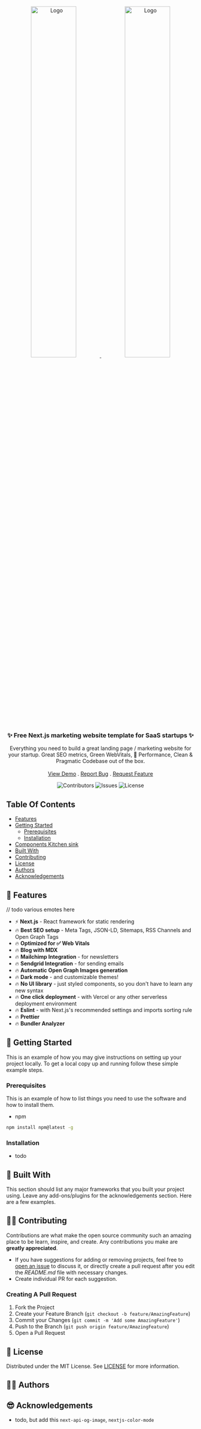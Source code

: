 <br/>
<p align="center">

  <a href="https://github.com/Blazity/next-saas-starter" >
    <img src="https://i.imgur.com/SipzHFY.png" alt="Logo"  width="49%">
  </a>
   <a href="https://github.com/Blazity/next-saas-starter">
    <img src="https://i.imgur.com/SipzHFY.png" alt="Logo" width="49%">
  </a>


  <h3 align="center">✨ Free Next.js marketing website template for SaaS startups ✨</h3>

  <p align="center">
    Everything you need to build a great landing page / marketing website for your startup. Great SEO metrics, Green WebVitals, 🚀 Performance, Clean & Pragmatic Codebase out of the box.
    <br/>
    <br/>
    <a href="https://next-saas-starter-ashy.vercel.app/">View Demo</a>
    .
    <a href="https://github.com/Blazity/next-saas-starter/issues">Report Bug</a>
    .
    <a href="https://github.com/Blazity/next-saas-starter/issues">Request Feature</a>
  </p>
</p>

<div align="center">

![Contributors](https://img.shields.io/github/contributors/Blazity/next-saas-starter?color=dark-green) ![Issues](https://img.shields.io/github/issues/Blazity/next-saas-starter) ![License](https://img.shields.io/github/license/Blazity/next-saas-starter) 

</div>

## Table Of Contents

* [Features](#features)
* [Getting Started](#getting-started)
  * [Prerequisites](#prerequisites)
  * [Installation](#installation)
* [Components Kitchen sink](#components-kitchen-sink) 
* [Built With](#built-with)
* [Contributing](#contributing)
* [License](#license)
* [Authors](#authors)
* [Acknowledgements](#acknowledgements)

## 🤩 Features
// todo various emotes here

- ⚡ **Next.js** - React framework for static rendering 
- 🔥 **Best SEO setup** - Meta Tags, JSON-LD, Sitemaps, RSS Channels and Open Graph Tags
- 🔥 **Optimized for ✅ Web Vitals** 
- 🔥 **Blog with MDX**
- 🔥 **Mailchimp Integration** - for newsletters
- 🔥 **Sendgrid Integration** - for sending emails
- 🔥 **Automatic Open Graph Images generation**
- 🔥 **Dark mode** - and customizable themes!
- 🔥 **No UI library** - just styled components, so you don't have to learn any new syntax
- 🔥 **One click deployment** - with Vercel or any other serverless deployment environment
- 🔥 **Eslint** - with Next.js's recommended settings and imports sorting rule
- 🔥 **Prettier**
- 🔥 **Bundler Analyzer**

## 🚀 Getting Started

This is an example of how you may give instructions on setting up your project locally.
To get a local copy up and running follow these simple example steps.

### Prerequisites

This is an example of how to list things you need to use the software and how to install them.

* npm

```sh
npm install npm@latest -g
```

### Installation

* todo

## 🧰 Built With

This section should list any major frameworks that you built your project using. Leave any add-ons/plugins for the acknowledgements section. Here are a few examples.

## 🤲🏻 Contributing

Contributions are what make the open source community such an amazing place to be learn, inspire, and create. Any contributions you make are **greatly appreciated**.
* If you have suggestions for adding or removing projects, feel free to [open an issue](https://github.com/Blazity/next-saas-starter/issues/new) to discuss it, or directly create a pull request after you edit the *README.md* file with necessary changes.
* Create individual PR for each suggestion.

### Creating A Pull Request

1. Fork the Project
2. Create your Feature Branch (`git checkout -b feature/AmazingFeature`)
3. Commit your Changes (`git commit -m 'Add some AmazingFeature'`)
4. Push to the Branch (`git push origin feature/AmazingFeature`)
5. Open a Pull Request

## 📝 License

Distributed under the MIT License. See [LICENSE](https://github.com/Blazity/next-saas-starter/blob/main/LICENSE.md) for more information.

## 🧝🧝 Authors

<!-- ALL-CONTRIBUTORS-LIST:START - Do not remove or modify this section -->

<!-- ALL-CONTRIBUTORS-LIST:END -->

## 😎 Acknowledgements

* todo, but add this `next-api-og-image`, `nextjs-color-mode`
